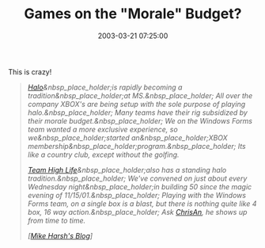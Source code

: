 ﻿---
layout: post
title: "Games on the \"Morale\" Budget?"
comments: false
date: 2003-03-21 07:25:00
categories:
 - Technology
subtext-id: fea23efd-9102-46f0-9d7a-925e5c3ad72b
alias: /blog/Games-on-the-Morale-Budget.aspx
---


This is crazy!

> [_Halo_](http://halo.bungie.org/)_&nbsp_place_holder;is rapidly becoming a tradition&nbsp_place_holder;at MS.&nbsp_place_holder; All over the company XBOX's are being setup with the sole purpose of playing halo.&nbsp_place_holder; Many teams have their rig subsidized by their morale budget.&nbsp_place_holder; We on the Windows Forms team wanted a more exclusive experience, so we&nbsp_place_holder;started an&nbsp_place_holder;XBOX membership&nbsp_place_holder;program.&nbsp_place_holder; Its like a country club, except without the golfing._
> 
> [_Team High Life_](http://www.seattlesportsleagues.com/Leagues/FlagFootball/Schedule.asp)_&nbsp_place_holder;also has a standing halo tradition.&nbsp_place_holder; We've convened on just about every Wednesday night&nbsp_place_holder;in building 50 since the magic evening of 11/15/01.&nbsp_place_holder; Playing with the Windows Forms team, on a single box is a blast, but there is nothing quite like 4 box, 16 way action.&nbsp_place_holder; Ask _[_ChrisAn_](http://www.simplegeek.com)_, he shows up from time to time._
> 
> _[_[_Mike Harsh's Blog_](http://dotnetweblogs.com/mharsh/)_]_
